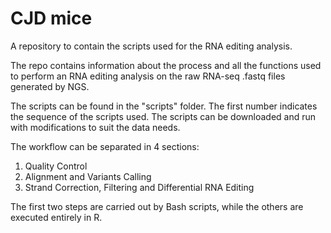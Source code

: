# CJD mice
A repository to contain the scripts used for the RNA editing analysis.

The repo contains information about the process and all the functions used to perform an RNA editing analysis on
the raw RNA-seq .fastq files generated by NGS.

The scripts can be found in the "scripts" folder. The first number indicates the sequence of the scripts used.
The scripts can be downloaded and run with modifications to suit the data needs.

The workflow can be separated in 4 sections:

1. Quality Control
2. Alignment and Variants Calling
3. Strand Correction, Filtering and Differential RNA Editing

The first two steps are carried out by Bash scripts, while the others are executed entirely in R.
